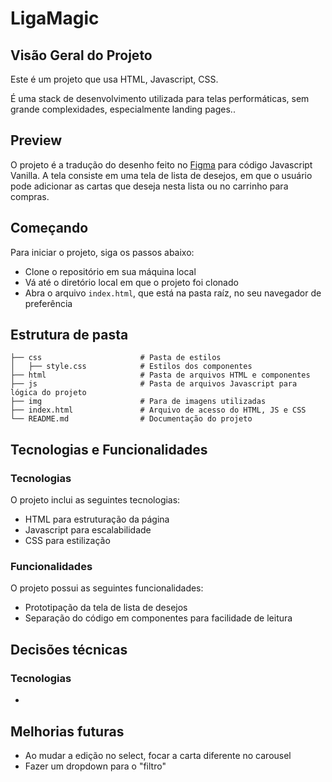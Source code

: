 # LigaMagic

## Visão Geral do Projeto

Este é um projeto que usa HTML, Javascript, CSS.

É uma stack de desenvolvimento utilizada para telas performáticas, sem grande complexidades, especialmente landing pages..

## Preview

O projeto é a tradução do desenho feito no [Figma](https://www.figma.com/file/6dqZEH8zgdzLCThML6Jqpt/Prova-dev?type=design&node-id=0-1&mode=design&t=bJPQkM3K1ZYlRYOQ-0) para código Javascript Vanilla. A tela consiste em uma tela de lista de desejos, em que o usuário pode adicionar as cartas que deseja nesta lista ou no carrinho para compras.

## Começando

Para iniciar o projeto, siga os passos abaixo:

- Clone o repositório em sua máquina local
- Vá até o diretório local em que o projeto foi clonado
- Abra o arquivo `index.html`, que está na pasta raíz, no seu navegador de preferência

## Estrutura de pasta

```
├── css                      # Pasta de estilos
│   ├── style.css            # Estilos dos componentes
├── html                     # Pasta de arquivos HTML e componentes
├── js                       # Pasta de arquivos Javascript para lógica do projeto
├── img                      # Para de imagens utilizadas
├── index.html               # Arquivo de acesso do HTML, JS e CSS
└── README.md                # Documentação do projeto
```

## Tecnologias e Funcionalidades

### Tecnologias

O projeto inclui as seguintes tecnologias:

- HTML para estruturação da página
- Javascript para escalabilidade
- CSS para estilização

### Funcionalidades

O projeto possui as seguintes funcionalidades:

- Prototipação da tela de lista de desejos
- Separação do código em componentes para facilidade de leitura

## Decisões técnicas

### Tecnologias

-

## Melhorias futuras

- Ao mudar a edição no select, focar a carta diferente no carousel
- Fazer um dropdown para o "filtro"

